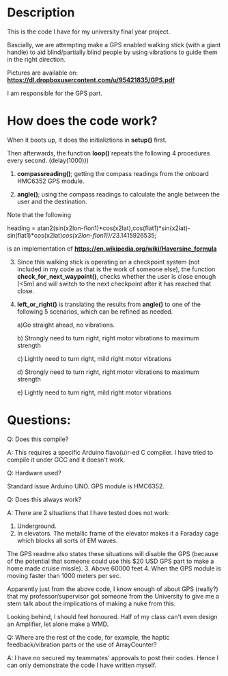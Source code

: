 Description
===

This is the code I have for my university final year project.

Bascially, we are attempting make a GPS enabled walking stick (with a giant handle) to aid blind/partially blind people by using vibrations to guide them in the right direction. 

Pictures are available on: ****https://dl.dropboxusercontent.com/u/95421835/GPS.pdf****

I am responsible for the GPS part. 


How does the code work?
===

When it boots up, it does the initializtions in ****setup()**** first. 

Then afterwards, the function ****loop()**** repeats the following 4 procedures every second. (delay(1000)))

1. ****compassreading()****; getting the compass readings from the onboard HMC6352 GPS module. 

2.  ****angle()****; using the compass readings to calculate the angle between the user and the destination. 

  Note that the following 
  
  heading = atan2(sin(x2lon-flon1)*cos(x2lat),cos(flat1)*sin(x2lat)-   sin(flat1)*cos(x2lat)*cos(x2lon-flon1))/2*3.1415926535; 

  is an implementation of ****https://en.wikipedia.org/wiki/Haversine_formula****

3.   Since this walking stick is operating on a checkpoint system (not included in my code as that is the work of someone else), the function ****check_for_next_waypoint()****, checks whether the user is close enough (<5m) and will switch to the next checkpoint after it has reached that close. 

4.  ****left_or_right()**** is translating the results from ****angle()**** to one of the following 5 scenarios, which can be refined as needed. 

	a)Go straight ahead, no vibrations. 

	b) Strongly need to turn right, right motor vibrations to maximum strength 

	c) Lightly need to turn right, mild right motor vibrations 

	d) Strongly need to turn right, right motor vibrations to maximum strength

	e) Lightly need to turn right, mild right motor vibrations  

Questions:
===

Q: Does this compile?

A: This requires a specific Arduino flavo(u)r-ed C compiler. I have tried to compile it under GCC and it doesn't work.

Q: Hardware used?

Standard issue Arduino UNO. GPS module is HMC6352.

Q: Does this always work?

A: There are 2 situations that I have tested does not work:

  1.   Underground. 
  2.   In elevators. The metallic frame of the elevator makes it a Faraday cage which blocks all sorts of EM waves.

  The GPS readme also states these situations will disable the GPS (because of the potential that someone could use this $20 USD GPS part to make a home made cruise missle). 
  3.  Above 60000 feet
  4.  When the GPS module is moving faster than 1000 meters per sec.

  Apparently just from the above code, I know enough of about GPS (really?) that my professor/supervisor got someone from the University to give me a stern talk about the implications of making a nuke from this.  

  Looking behind, I should feel honoured. Half of my class can't even design an Amplifier, let alone make a WMD.


Q: Where are the rest of the code, for example, the haptic feedback/vibration parts or the use of ArrayCounter?

A: I have no secured my teammates' approvals to post their codes. Hence I can only demonstrate the code I have written myself. 


